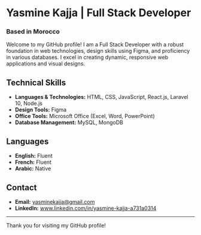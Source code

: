 # Yasmine Kajja | Full Stack Developer
### Based in Morocco
Welcome to my GitHub profile! I am a Full Stack Developer with a robust foundation in web technologies, design skills using Figma, and proficiency in various databases. I excel in creating dynamic, responsive web applications and visual designs.

## Technical Skills


- **Languages & Technologies:** HTML, CSS, JavaScript, React.js, Laravel 10, Node.js
- **Design Tools:** Figma
- **Office Tools:** Microsoft Office (Excel, Word, PowerPoint)
- **Database Management:** MySQL, MongoDB

## Languages

- **English:** Fluent
- **French:** Fluent
- **Arabic:** Native

## Contact

- **Email:** yasminekajja@gmail.com
- **LinkedIn:**  www.linkedin.com/in/yasmine-kajja-a731a0314

---


Thank you for visiting my GitHub profile!

